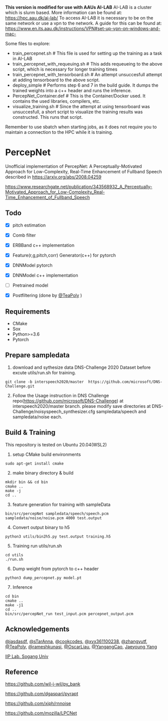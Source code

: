 **This version is modified for use with AAUs AI-LAB**
AI-LAB is a cluster which is slurm based. More information can be found at: https://hpc.aau.dk/ai-lab/
To access AI-LAB it is necessary to be on the same network or use a vpn to the network.
A guide for this can be found at: https://www.en.its.aau.dk/instructions/VPN#set-up-vpn-on-windows-and-mac-


Some files to explore:
-  train_percepnet.sh # This file is used for setting up the training as a task in AI-LAB
-  train_percepnet_with_requeuing.sh # This adds requeueing to the above script, which is necessary for longer training times
-  train_percepnet_with_tensorboard.sh # An attempt unsuccesfull attempt at adding tensorboard to the above script.
-  deploy_simple # Performs step 6 and 7 in the build guide. It dumps the trained weights into a c++ header and runs the inference.
-  PercepNet_Container.def # This is the Container/Docker used. It contains the used libraries, compilers, etc.
-  visualize_training.sh # Since the attempt at using tensorboard was unsuccesfull, a short script to visualize the training results was constructed. This runs that script.

Remember to use sbatch when starting jobs, as it does not require you to maintain a connection to the HPC while it is training.


# PercepNet
Unofficial implementation of PercepNet: A Perceptually-Motivated Approach for Low-Complexity, Real-Time Enhancement of Fullband Speech described in https://arxiv.org/abs/2008.04259

https://www.researchgate.net/publication/343568932_A_Perceptually-Motivated_Approach_for_Low-Complexity_Real-Time_Enhancement_of_Fullband_Speech

## Todo

- [X] pitch estimation
- [X] Comb filter
- [X] ERBBand c++ implementation
- [X] Feature(r,g,pitch,corr) Generator(c++) for pytorch
- [X] DNNModel pytorch
- [X] DNNModel c++ implementation
- [ ] Pretrained model
- [X] Postfiltering (done by [@TeaPoly](https://github.com/TeaPoly ) )


## Requirements
 - CMake
 - Sox
 - Python>=3.6
 - Pytorch

## Prepare sampledata
1. download and sythesize data DNS-Challenge 2020 Dataset before excute utils/run.sh for training. 
```shell
git clone -b interspeech2020/master  https://github.com/microsoft/DNS-Challenge.git
```
2. Follow the Usage instruction in DNS Challenge repo(https://github.com/microsoft/DNS-Challenge) at interspeech2020/master branch. please modify save directories at DNS-Challenge/noisyspeech_synthesizer.cfg sampledata/speech and sampledata/noise each.

## Build & Training
This repository is tested on Ubuntu 20.04(WSL2)

1. setup CMake build environments
```
sudo apt-get install cmake
```
2. make binary directory & build
```
mkdir bin && cd bin
cmake ..
make -j
cd ..
```

3. feature generation for training with sampleData
```
bin/src/percepNet sampledata/speech/speech.pcm sampledata/noise/noise.pcm 4000 test.output
```

4. Convert output binary to h5
```
python3 utils/bin2h5.py test.output training.h5
```

5. Training
run utils/run.sh
```shell
cd utils
./run.sh
```

6. Dump weight from pytorch to c++ header
```
python3 dump_percepnet.py model.pt
```

7. Inference
```
cd bin
cmake ..
make -j1
cd ..
bin/src/percepNet_run test_input.pcm percepnet_output.pcm
```



## Acknowledgements
[@jasdasdf]( https://github.com/jasdasdf ), [@sTarAnna]( https://github.com/sTarAnna ), [@cookcodes]( https://github.com/cookcodes ), [@xyx361100238]( https://github.com/xyx361100238 ), [@zhangyutf]( https://github.com/zhangyutf ), [@TeaPoly](https://github.com/TeaPoly ), [@rameshkunasi]( https://github.com/rameshkunasi ),  [@OscarLiau]( https://github.com/OscarLiau ), [@YangangCao]( https://github.com/YangangCao ), [Jaeyoung Yang]( https://www.linkedin.com/in/jaeyoung-yang-354b21146 )

[IIP Lab. Sogang Univ]( http://iip.sogang.ac.kr/) 



## Reference
https://github.com/wil-j-wil/py_bank

https://github.com/dgaspari/pyrapt

https://github.com/xiph/rnnoise

https://github.com/mozilla/LPCNet
